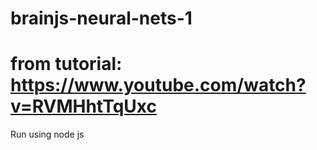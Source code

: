 # brainjs-neural-nets-1
# from tutorial: https://www.youtube.com/watch?v=RVMHhtTqUxc

Run using node js
